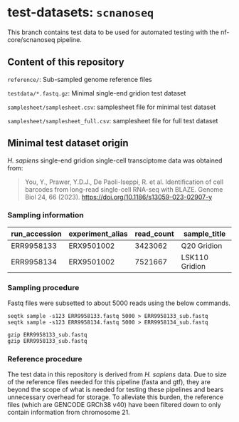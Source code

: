 # test-datasets: `scnanoseq`

<!---
TODO: add link to scnanoseq pipeline when ready
-->
This branch contains test data to be used for automated testing with the nf-core/scnanoseq pipeline.

## Content of this repository

`reference/`: Sub-sampled genome reference files

`testdata/*.fastq.gz`: Minimal single-end gridion test dataset

`samplesheet/samplesheet.csv`: samplesheet file for minimal test dataset

`samplesheet/samplesheet_full.csv`: samplesheet file for full test dataset

## Minimal test dataset origin

*H. sapiens* single-end gridion single-cell transciptome data was obtained from:
>You, Y., Prawer, Y.D.J., De Paoli-Iseppi, R. et al. Identification of cell barcodes from long-read single-cell RNA-seq with BLAZE. Genome Biol 24, 66 (2023). https://doi.org/10.1186/s13059-023-02907-y

### Sampling information
| run_accession | experiment_alias | read_count | sample_title   |
|---------------|------------------|------------|----------------|
| ERR9958133    | ERX9501002       | 3423062    | Q20 Gridion    |
| ERR9958134    | ERX9501002       | 7521667    | LSK110 Gridion |

### Sampling procedure

Fastq files were subsetted to about 5000 reads using the below commands.
```
seqtk sample -s123 ERR9958133.fastq 5000 > ERR9958133_sub.fastq
seqtk sample -s123 ERR9958134.fastq 5000 > ERR9958134_sub.fastq

gzip ERR9958133_sub.fastq
gzip ERR9958133_sub.fastq
```

### Reference procedure

The test data in this repository is derived from *H. sapiens* data. Due to size of the reference files needed for this pipeline (fasta and gtf), they are beyond the scope of what is needed for testing these pipelines and bears unnecessary overhead for storage. To alleviate this burden, the reference files (which are GENCODE GRCh38 v40) have been filtered down to only contain information from chromosome 21.
